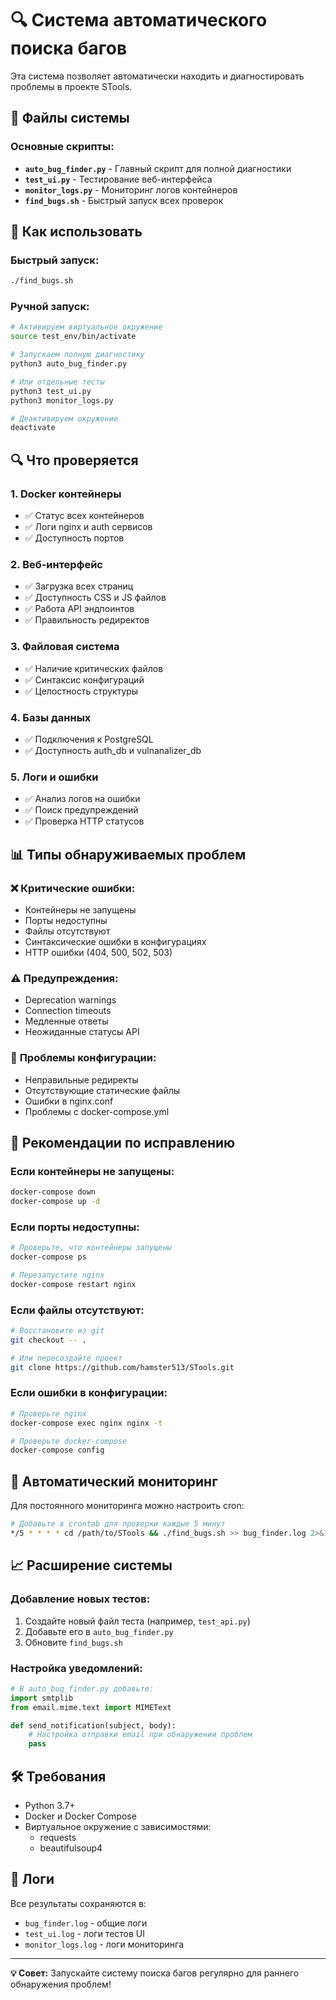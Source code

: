 # 🔍 Система автоматического поиска багов

Эта система позволяет автоматически находить и диагностировать проблемы в проекте STools.

## 📁 Файлы системы

### Основные скрипты:
- **`auto_bug_finder.py`** - Главный скрипт для полной диагностики
- **`test_ui.py`** - Тестирование веб-интерфейса
- **`monitor_logs.py`** - Мониторинг логов контейнеров
- **`find_bugs.sh`** - Быстрый запуск всех проверок

## 🚀 Как использовать

### Быстрый запуск:
```bash
./find_bugs.sh
```

### Ручной запуск:
```bash
# Активируем виртуальное окружение
source test_env/bin/activate

# Запускаем полную диагностику
python3 auto_bug_finder.py

# Или отдельные тесты
python3 test_ui.py
python3 monitor_logs.py

# Деактивируем окружение
deactivate
```

## 🔍 Что проверяется

### 1. **Docker контейнеры**
- ✅ Статус всех контейнеров
- ✅ Логи nginx и auth сервисов
- ✅ Доступность портов

### 2. **Веб-интерфейс**
- ✅ Загрузка всех страниц
- ✅ Доступность CSS и JS файлов
- ✅ Работа API эндпоинтов
- ✅ Правильность редиректов

### 3. **Файловая система**
- ✅ Наличие критических файлов
- ✅ Синтаксис конфигураций
- ✅ Целостность структуры

### 4. **Базы данных**
- ✅ Подключения к PostgreSQL
- ✅ Доступность auth_db и vulnanalizer_db

### 5. **Логи и ошибки**
- ✅ Анализ логов на ошибки
- ✅ Поиск предупреждений
- ✅ Проверка HTTP статусов

## 📊 Типы обнаруживаемых проблем

### ❌ **Критические ошибки:**
- Контейнеры не запущены
- Порты недоступны
- Файлы отсутствуют
- Синтаксические ошибки в конфигурациях
- HTTP ошибки (404, 500, 502, 503)

### ⚠️ **Предупреждения:**
- Deprecation warnings
- Connection timeouts
- Медленные ответы
- Неожиданные статусы API

### 🔧 **Проблемы конфигурации:**
- Неправильные редиректы
- Отсутствующие статические файлы
- Ошибки в nginx.conf
- Проблемы с docker-compose.yml

## 🎯 Рекомендации по исправлению

### Если контейнеры не запущены:
```bash
docker-compose down
docker-compose up -d
```

### Если порты недоступны:
```bash
# Проверьте, что контейнеры запущены
docker-compose ps

# Перезапустите nginx
docker-compose restart nginx
```

### Если файлы отсутствуют:
```bash
# Восстановите из git
git checkout -- .

# Или пересоздайте проект
git clone https://github.com/hamster513/STools.git
```

### Если ошибки в конфигурации:
```bash
# Проверьте nginx
docker-compose exec nginx nginx -t

# Проверьте docker-compose
docker-compose config
```

## 🔄 Автоматический мониторинг

Для постоянного мониторинга можно настроить cron:

```bash
# Добавьте в crontab для проверки каждые 5 минут
*/5 * * * * cd /path/to/STools && ./find_bugs.sh >> bug_finder.log 2>&1
```

## 📈 Расширение системы

### Добавление новых тестов:
1. Создайте новый файл теста (например, `test_api.py`)
2. Добавьте его в `auto_bug_finder.py`
3. Обновите `find_bugs.sh`

### Настройка уведомлений:
```python
# В auto_bug_finder.py добавьте:
import smtplib
from email.mime.text import MIMEText

def send_notification(subject, body):
    # Настройка отправки email при обнаружении проблем
    pass
```

## 🛠️ Требования

- Python 3.7+
- Docker и Docker Compose
- Виртуальное окружение с зависимостями:
  - requests
  - beautifulsoup4

## 📝 Логи

Все результаты сохраняются в:
- `bug_finder.log` - общие логи
- `test_ui.log` - логи тестов UI
- `monitor_logs.log` - логи мониторинга

---

**💡 Совет:** Запускайте систему поиска багов регулярно для раннего обнаружения проблем!
